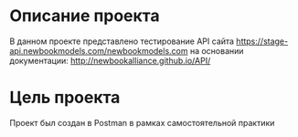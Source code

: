# **Описание проекта**
В данном проекте представлено тестирование API сайта https://stage-api.newbookmodels.com/newbookmodels.com 
на основании документации: http://newbookalliance.github.io/API/

# **Цель проекта**
Проект был создан в Postman в рамках самостоятельной практики 
